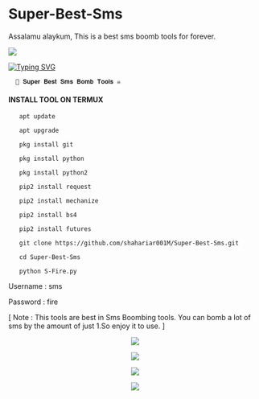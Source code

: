 # Super-Best-Sms
Assalamu alaykum,  This is a best sms boomb tools for forever.

<img src ="https://e.top4top.io/p_2643epl9g0.gif">

[![Typing SVG](https://readme-typing-svg.demolab.com?font=Fira+Code&pause=1000&color=611FF7&width=435&lines=Assalamu+Alaykum%F0%9F%8C%BA;DR4G0N+Super+Best+Sms+Bomb+Tool+ðŸ’€%F0%9F%92%9A;Follow+My+GitHub+and+Facebook+Profile%F0%9F%A5%B0;Thank+You+Everyone%E2%9D%A4%EF%B8%8F)](https://git.io/typing-svg)

<p align="center">

      🤩 𝐒𝐮𝐩𝐞𝐫 𝐁𝐞𝐬𝐭 𝐒𝐦𝐬 𝐁𝐨𝐦𝐛 𝐓𝐨𝐨𝐥𝐬 ☠️

</p>
  
#### INSTALL TOOL ON TERMUX

       apt update

       apt upgrade

       pkg install git

       pkg install python

       pkg install python2

       pip2 install request

       pip2 install mechanize

       pip2 install bs4

       pip2 install futures

       git clone https://github.com/shahariar001M/Super-Best-Sms.git

       cd Super-Best-Sms

       python S-Fire.py
       
Username :        sms

Password :        fire

[ Note : This tools are best in Sms Boombing tools. You can bomb a lot of sms by the amount of just 1.So enjoy it to use. ]

<p align="center"><img src="https://h.top4top.io/p_2652cf7nv0.jpg">
<p align="center"><img src="https://i.top4top.io/p_2652lebuh1.jpg">
<p align="center"><img src="https://j.top4top.io/p_2652yoc9b2.jpg">
<p align="center"><img src="https://l.top4top.io/p_265293owv3.jpg">

